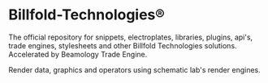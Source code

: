# Billfold-Technologies®
The official repository for snippets, electroplates, libraries, plugins, api's, trade engines, stylesheets and other Billfold Technologies solutions. Accelerated by Beamology Trade Engine.

Render data, graphics and operators using schematic lab's render engines.
